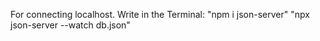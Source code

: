 For connecting localhost.
Write in the Terminal:
"npm i json-server"
"npx json-server --watch db.json"
